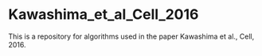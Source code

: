 # Kawashima_et_al_Cell_2016
This is a repository for algorithms used in the paper Kawashima et al., Cell, 2016.
